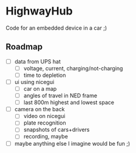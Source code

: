 # HighwayHub

Code for an embedded device in a car ;)


## Roadmap


- [ ] data from UPS hat
    - [ ] voltage, current, charging/not-charging
    - [ ] time to depletion

- [ ] ui using nicegui
    - [ ] car on a map
    - [ ] angles of travel in NED frame 
    - [ ] last 800m highest and lowest space 

- [ ] camera on the back
    - [ ] video on nicegui
    - [ ] plate recognition
    - [ ] snapshots of cars+drivers
    - [ ] recording, maybe

- [ ] maybe anything else I imagine would be fun ;)